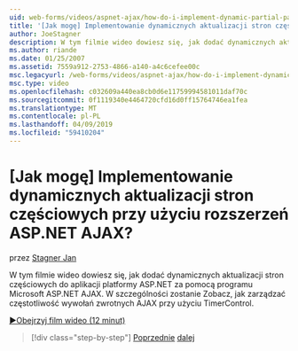 ```yaml
---
uid: web-forms/videos/aspnet-ajax/how-do-i-implement-dynamic-partial-page-updates-with-aspnet-ajax
title: '[Jak mogę] Implementowanie dynamicznych aktualizacji stron częściowych przy użyciu rozszerzeń ASP.NET AJAX? | Microsoft Docs'
author: JoeStagner
description: W tym filmie wideo dowiesz się, jak dodać dynamicznych aktualizacji stron częściowych do aplikacji platformy ASP.NET za pomocą programu Microsoft ASP.NET AJAX. W szczególności zostanie wyświetlony ho...
ms.author: riande
ms.date: 01/25/2007
ms.assetid: 7559a912-2753-4866-a140-a4c6cefee00c
msc.legacyurl: /web-forms/videos/aspnet-ajax/how-do-i-implement-dynamic-partial-page-updates-with-aspnet-ajax
msc.type: video
ms.openlocfilehash: c032609a440ea8cb0d6e11759994581011daf70c
ms.sourcegitcommit: 0f1119340e4464720cfd16d0ff15764746ea1fea
ms.translationtype: MT
ms.contentlocale: pl-PL
ms.lasthandoff: 04/09/2019
ms.locfileid: "59410204"
---
```

# <a name="how-do-i-implement-dynamic-partial-page-updates-with-aspnet-ajax"></a>[Jak mogę] Implementowanie dynamicznych aktualizacji stron częściowych przy użyciu rozszerzeń ASP.NET AJAX?

przez [Stagner Jan](https://github.com/JoeStagner)

W tym filmie wideo dowiesz się, jak dodać dynamicznych aktualizacji stron częściowych do aplikacji platformy ASP.NET za pomocą programu Microsoft ASP.NET AJAX. W szczególności zostanie Zobacz, jak zarządzać częstotliwość wywołań zwrotnych AJAX przy użyciu TimerControl.

[&#9654;Obejrzyj film wideo (12 minut)](https://channel9.msdn.com/Blogs/ASP-NET-Site-Videos/how-do-i-implement-dynamic-partial-page-updates-with-aspnet-ajax)

> [!div class="step-by-step"]
> [Poprzednie](how-do-i-get-started-with-aspnet-ajax.md)
> [dalej](how-do-i-make-client-side-network-callbacks-with-aspnet-ajax.md)
